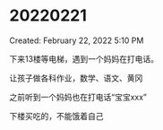 # 20220221

Created: February 22, 2022 5:10 PM

下来13楼等电梯，遇到一个妈妈在打电话。

让孩子做各科作业，数学、语文、黄冈

之前听到一个妈妈也在打电话“宝宝xxx”

下楼买吃的，不能饿着自己